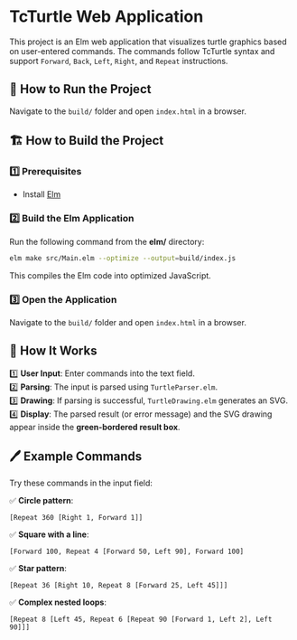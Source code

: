 # TcTurtle Web Application

This project is an Elm web application that visualizes turtle graphics based on user-entered commands. The commands follow TcTurtle syntax and support `Forward`, `Back`, `Left`, `Right`, and `Repeat` instructions.


## 🚀 How to Run the Project

Navigate to the `build/` folder and open `index.html` in a browser.


## 🏗️ How to Build the Project

### 1️⃣ Prerequisites

- Install [Elm](https://elm-lang.org/)

### 2️⃣ Build the Elm Application

Run the following command from the **elm/** directory:

```sh
elm make src/Main.elm --optimize --output=build/index.js
```

This compiles the Elm code into optimized JavaScript.

### 3️⃣ Open the Application

Navigate to the `build/` folder and open `index.html` in a browser.


## 📜 How It Works

1️⃣ **User Input**: Enter commands into the text field.  
2️⃣ **Parsing**: The input is parsed using `TurtleParser.elm`.  
3️⃣ **Drawing**: If parsing is successful, `TurtleDrawing.elm` generates an SVG.  
4️⃣ **Display**: The parsed result (or error message) and the SVG drawing appear inside the **green-bordered result box**.


## 🖊️ Example Commands

Try these commands in the input field:

✅ **Circle pattern**:
```
[Repeat 360 [Right 1, Forward 1]]
```

✅ **Square with a line**:
```
[Forward 100, Repeat 4 [Forward 50, Left 90], Forward 100]
```

✅ **Star pattern**:
```
[Repeat 36 [Right 10, Repeat 8 [Forward 25, Left 45]]]
```

✅ **Complex nested loops**:
```
[Repeat 8 [Left 45, Repeat 6 [Repeat 90 [Forward 1, Left 2], Left 90]]]
```